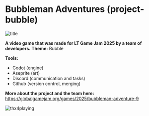 # Bubbleman Adventures (project-bubble)

![title](https://github.com/user-attachments/assets/bba84eef-c6ed-4eac-ac45-d912428a83d1)

**A video game that was made for LT Game Jam 2025 by a team of developers.**
**Theme:** Bubble

**Tools:**
- Godot (engine)
- Aseprite (art)
- Discord (communication and tasks)
- Github (version control, merging)

**More about the project and the team here:**
https://globalgamejam.org/games/2025/bubbleman-adventure-9

![thx4playing](https://github.com/user-attachments/assets/8542aa18-74ed-4253-958a-2707030c68d8)
